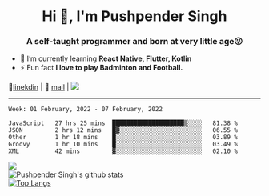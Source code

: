 <h1 align="center">Hi 👋, I'm Pushpender Singh</h1>
<h3 align="center">A self-taught programmer and born at very little age😜</h3>

- 🌱 I’m currently learning **React Native, Flutter, Kotlin**
- ⚡ Fun fact **I love to play Badminton and Football.**

👔[linekdin](https://www.linkedin.com/in/pushpender-singh-240061202/) | 📧 [mail](mailto:pushpendersingh@p2devs.com) | ![](https://komarev.com/ghpvc/?username=pushpender-singh-ap&color=blue)


---

<!--START_SECTION:waka-->
```text
Week: 01 February, 2022 - 07 February, 2022

JavaScript   27 hrs 25 mins  ████████████████████▒░░░░   81.38 % 
JSON         2 hrs 12 mins   █▓░░░░░░░░░░░░░░░░░░░░░░░   06.55 % 
Other        1 hr 18 mins    █░░░░░░░░░░░░░░░░░░░░░░░░   03.89 % 
Groovy       1 hr 10 mins    █░░░░░░░░░░░░░░░░░░░░░░░░   03.49 % 
XML          42 mins         ▓░░░░░░░░░░░░░░░░░░░░░░░░   02.10 % 
```
<!--END_SECTION:waka-->

<img align="left" src="https://github-readme-streak-stats.herokuapp.com/?user=pushpender-singh-ap&theme=dark" /></br>
![Pushpender Singh's github stats](https://github-readme-stats.vercel.app/api?username=pushpender-singh-ap&show_icons=true&theme=radical&count_private=true)</br>
[![Top Langs](https://github-readme-stats.vercel.app/api/top-langs/?username=pushpender-singh-ap&theme=radical)](https://github.com/pushpender-singh-ap/github-readme-stats)
